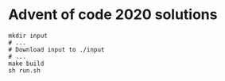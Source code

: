 # Advent of code 2020 solutions

```
mkdir input
# ...
# Download input to ./input
# ...
make build
sh run.sh
```
